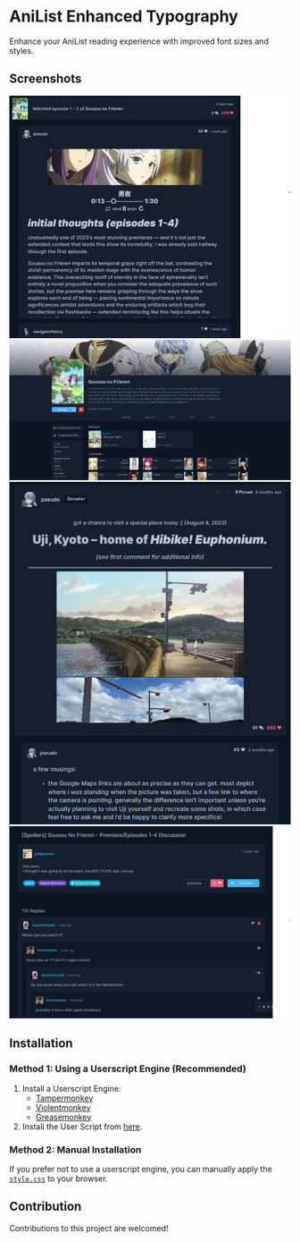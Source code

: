 # AniList Enhanced Typography

Enhance your AniList reading experience with improved font sizes and styles.

## Screenshots

![](./screenshots/screenshot_03.png)
![](./screenshots/screenshot_01.png)
![](./screenshots/screenshot_02.png)
![](./screenshots/screenshot_04.png)

## Installation

### Method 1: Using a Userscript Engine (Recommended)

1. Install a Userscript Engine:
   - [Tampermonkey](https://www.tampermonkey.net/)
   - [Violentmonkey](https://violentmonkey.github.io/get-it/)
   - [Greasemonkey](https://addons.mozilla.org/en-US/firefox/addon/greasemonkey/)
2. Install the User Script from [here](./dist/anilist-enhanced-typography.user.js?raw=1).

### Method 2: Manual Installation

If you prefer not to use a userscript engine, you can manually apply the [`style.css`](./src/style.css) to your browser.

## Contribution

Contributions to this project are welcomed!
